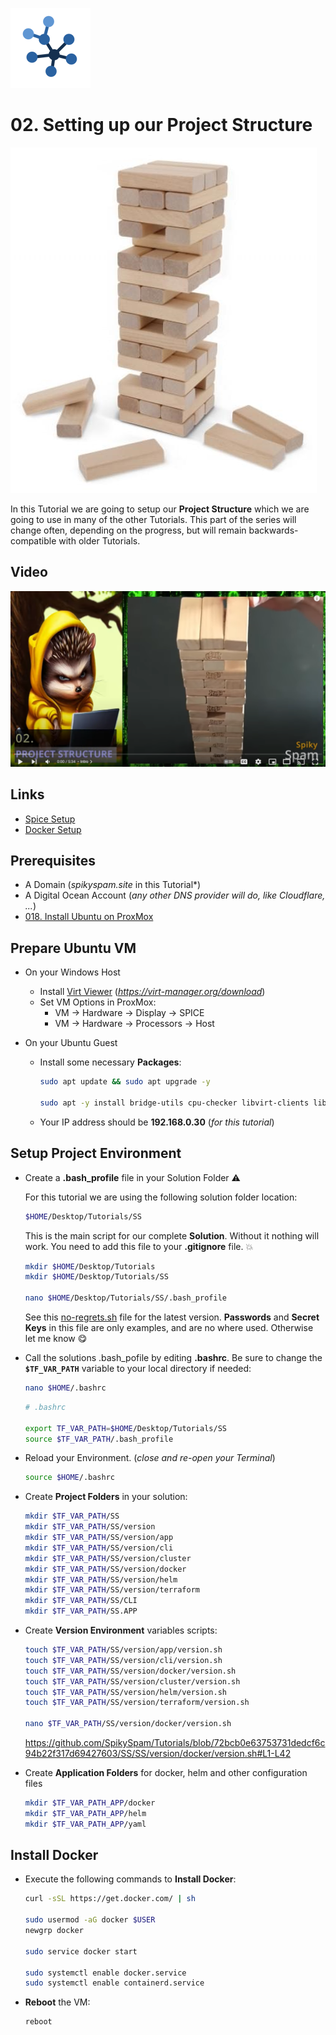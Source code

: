 ![Structure Logo](_assets/images/structure.png)
# 02. Setting up our Project Structure

![Structure Banner](_assets/images/structure_banner.png)

In this Tutorial we are going to setup our **Project Structure** which we are going to use in many of the other Tutorials.
This part of the series will change often, depending on the progress, but will remain backwards-compatible with older Tutorials.

## Video

[![Video](_assets/images/structure_video.png)](https://youtu.be/Nz7luu3nMeI)

## Links

- [Spice Setup](https://pve.proxmox.com/wiki/SPICE)
- [Docker Setup](https://docs.docker.com/engine/install/ubuntu/)

## Prerequisites

- A Domain (*spikyspam.site* in this Tutorial*)
- A Digital Ocean Account (*any other DNS provider will do, like Cloudflare, ...*)
- [018. Install Ubuntu on ProxMox](../01_setting_up_a_cheap_home_lab_with_proxmox/018_ubuntu/README.md)

## Prepare Ubuntu VM

- On your Windows Host
  - Install [Virt Viewer](https://releases.pagure.org/virt-viewer/virt-viewer-x64-11.0-1.0.msi) (*https://virt-manager.org/download*)
  - Set VM Options in ProxMox:
    - VM -> Hardware -> Display -> SPICE
    - VM -> Hardware -> Processors -> Host

- On your Ubuntu Guest
  - Install some necessary **Packages**:
    ```bash
    sudo apt update && sudo apt upgrade -y

    sudo apt -y install bridge-utils cpu-checker libvirt-clients libvirt-daemon qemu-kvm qemu-guest-agent curl
    ```
  - Your IP address should be **192.168.0.30** (*for this tutorial*)

## Setup Project Environment

- Create a **.bash_profile** file in your Solution Folder ⚠️

  For this tutorial we are using the following solution folder location:

  ```bash
  $HOME/Desktop/Tutorials/SS
  ```

  This is the main script for our complete **Solution**.
  Without it nothing will work.
  You need to add this file to your **.gitignore** file. 💥

  ```bash
  mkdir $HOME/Desktop/Tutorials
  mkdir $HOME/Desktop/Tutorials/SS

  nano $HOME/Desktop/Tutorials/SS/.bash_profile
  ```

  See this [no-regrets.sh](../SS/no-regrets.sh) file for the latest version. **Passwords** and **Secret Keys** in this file are only examples, and are no where used. Otherwise let me know 😋

- Call the solutions .bash_pofile by editing **.bashrc**. Be sure to change the **`$TF_VAR_PATH`** variable to your local directory if needed:

  ```bash
  nano $HOME/.bashrc
  ```

  ```bash
  # .bashrc

  export TF_VAR_PATH=$HOME/Desktop/Tutorials/SS
  source $TF_VAR_PATH/.bash_profile
  ```

- Reload your Environment. (*close and re-open your Terminal*)

  ```bash
  source $HOME/.bashrc
  ```

- Create **Project Folders** in your solution:

  ```bash
  mkdir $TF_VAR_PATH/SS
  mkdir $TF_VAR_PATH/SS/version
  mkdir $TF_VAR_PATH/SS/version/app
  mkdir $TF_VAR_PATH/SS/version/cli
  mkdir $TF_VAR_PATH/SS/version/cluster
  mkdir $TF_VAR_PATH/SS/version/docker
  mkdir $TF_VAR_PATH/SS/version/helm
  mkdir $TF_VAR_PATH/SS/version/terraform
  mkdir $TF_VAR_PATH/SS/CLI
  mkdir $TF_VAR_PATH/SS.APP
  ```

- Create **Version Environment** variables scripts:

  ```bash
  touch $TF_VAR_PATH/SS/version/app/version.sh
  touch $TF_VAR_PATH/SS/version/cli/version.sh
  touch $TF_VAR_PATH/SS/version/docker/version.sh
  touch $TF_VAR_PATH/SS/version/cluster/version.sh
  touch $TF_VAR_PATH/SS/version/helm/version.sh
  touch $TF_VAR_PATH/SS/version/terraform/version.sh

  nano $TF_VAR_PATH/SS/version/docker/version.sh
  ```

  https://github.com/SpikySpam/Tutorials/blob/72bcb0e63753731dedcf6c94b22f317d69427603/SS/SS/version/docker/version.sh#L1-L42

- Create **Application Folders** for docker, helm and other configuration files

  ```bash
  mkdir $TF_VAR_PATH_APP/docker
  mkdir $TF_VAR_PATH_APP/helm
  mkdir $TF_VAR_PATH_APP/yaml
  ```

## Install Docker
<a id="install-docker"></a>
- Execute the following commands to **Install Docker**:
  ```bash
  curl -sSL https://get.docker.com/ | sh

  sudo usermod -aG docker $USER
  newgrp docker

  sudo service docker start

  sudo systemctl enable docker.service
  sudo systemctl enable containerd.service
  ```

- **Reboot** the VM:
  ```bash
  reboot
  ```
  